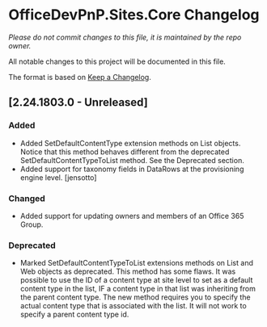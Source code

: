 # OfficeDevPnP.Sites.Core Changelog
*Please do not commit changes to this file, it is maintained by the repo owner.*

All notable changes to this project will be documented in this file.

The format is based on [Keep a Changelog](http://keepachangelog.com/en/1.0.0/).

## [2.24.1803.0 - Unreleased]

### Added
- Added SetDefaultContentType extension methods on List objects. Notice that this method behaves different from the deprecated SetDefaultContentTypeToList method. See the Deprecated section.
- Added support for taxonomy fields in DataRows at the provisioning engine level. [jensotto]

### Changed
- Added support for updating owners and members of an Office 365 Group.

### Deprecated
- Marked SetDefaultContentTypeToList extensions methods on List and Web objects as deprecated. This method has some flaws. It was possible to use the ID of a content type at site level to set as a default content type in the list, IF a content type in that list was inheriting from the parent content type. The new method requires you to specify the actual content type that is associated with the list. It will not work to specify a parent content type id.
